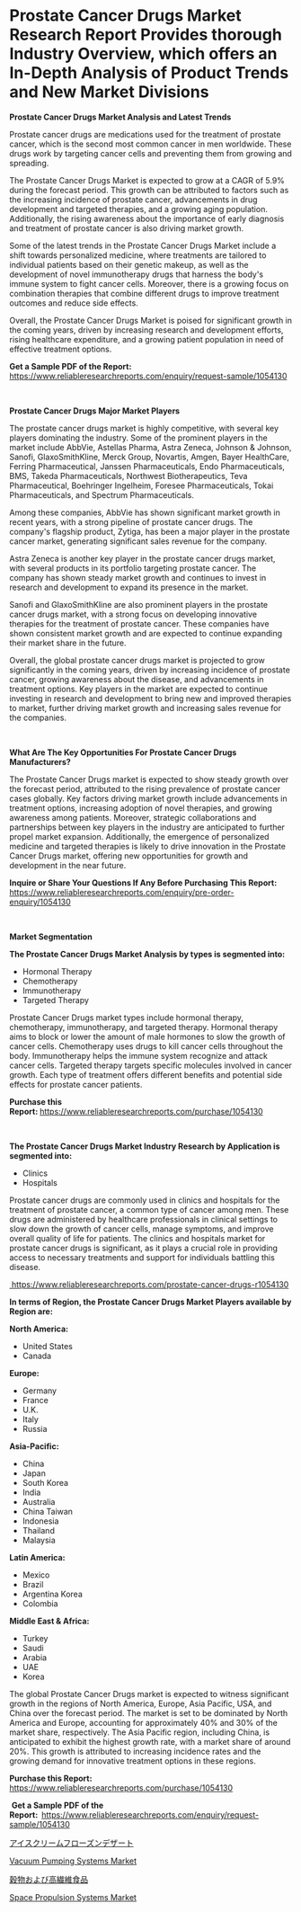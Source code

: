 <p><h1>Prostate Cancer Drugs Market Research Report Provides thorough Industry Overview, which offers an In-Depth Analysis of Product Trends and New Market Divisions</h1></p><p><strong>Prostate Cancer Drugs Market Analysis and Latest Trends</strong></p>
<p><p>Prostate cancer drugs are medications used for the treatment of prostate cancer, which is the second most common cancer in men worldwide. These drugs work by targeting cancer cells and preventing them from growing and spreading.</p><p>The Prostate Cancer Drugs Market is expected to grow at a CAGR of 5.9% during the forecast period. This growth can be attributed to factors such as the increasing incidence of prostate cancer, advancements in drug development and targeted therapies, and a growing aging population. Additionally, the rising awareness about the importance of early diagnosis and treatment of prostate cancer is also driving market growth.</p><p>Some of the latest trends in the Prostate Cancer Drugs Market include a shift towards personalized medicine, where treatments are tailored to individual patients based on their genetic makeup, as well as the development of novel immunotherapy drugs that harness the body's immune system to fight cancer cells. Moreover, there is a growing focus on combination therapies that combine different drugs to improve treatment outcomes and reduce side effects.</p><p>Overall, the Prostate Cancer Drugs Market is poised for significant growth in the coming years, driven by increasing research and development efforts, rising healthcare expenditure, and a growing patient population in need of effective treatment options.</p></p>
<p><strong>Get a Sample PDF of the Report:&nbsp;</strong> <a href="https://www.reliableresearchreports.com/enquiry/request-sample/1054130">https://www.reliableresearchreports.com/enquiry/request-sample/1054130</a></p>
<p>&nbsp;</p>
<p><strong>Prostate Cancer Drugs Major Market Players</strong></p>
<p><p>The prostate cancer drugs market is highly competitive, with several key players dominating the industry. Some of the prominent players in the market include AbbVie, Astellas Pharma, Astra Zeneca, Johnson & Johnson, Sanofi, GlaxoSmithKline, Merck Group, Novartis, Amgen, Bayer HealthCare, Ferring Pharmaceutical, Janssen Pharmaceuticals, Endo Pharmaceuticals, BMS, Takeda Pharmaceuticals, Northwest Biotherapeutics, Teva Pharmaceutical, Boehringer Ingelheim, Foresee Pharmaceuticals, Tokai Pharmaceuticals, and Spectrum Pharmaceuticals.</p><p>Among these companies, AbbVie has shown significant market growth in recent years, with a strong pipeline of prostate cancer drugs. The company's flagship product, Zytiga, has been a major player in the prostate cancer market, generating significant sales revenue for the company.</p><p>Astra Zeneca is another key player in the prostate cancer drugs market, with several products in its portfolio targeting prostate cancer. The company has shown steady market growth and continues to invest in research and development to expand its presence in the market.</p><p>Sanofi and GlaxoSmithKline are also prominent players in the prostate cancer drugs market, with a strong focus on developing innovative therapies for the treatment of prostate cancer. These companies have shown consistent market growth and are expected to continue expanding their market share in the future.</p><p>Overall, the global prostate cancer drugs market is projected to grow significantly in the coming years, driven by increasing incidence of prostate cancer, growing awareness about the disease, and advancements in treatment options. Key players in the market are expected to continue investing in research and development to bring new and improved therapies to market, further driving market growth and increasing sales revenue for the companies.</p></p>
<p>&nbsp;</p>
<p><strong>What Are The Key Opportunities For Prostate Cancer Drugs Manufacturers?</strong></p>
<p><p>The Prostate Cancer Drugs market is expected to show steady growth over the forecast period, attributed to the rising prevalence of prostate cancer cases globally. Key factors driving market growth include advancements in treatment options, increasing adoption of novel therapies, and growing awareness among patients. Moreover, strategic collaborations and partnerships between key players in the industry are anticipated to further propel market expansion. Additionally, the emergence of personalized medicine and targeted therapies is likely to drive innovation in the Prostate Cancer Drugs market, offering new opportunities for growth and development in the near future.</p></p>
<p><strong>Inquire or Share Your Questions If Any Before Purchasing This Report:</strong> <a href="https://www.reliableresearchreports.com/enquiry/pre-order-enquiry/1054130">https://www.reliableresearchreports.com/enquiry/pre-order-enquiry/1054130</a></p>
<p>&nbsp;</p>
<p><strong>Market Segmentation</strong></p>
<p><strong>The Prostate Cancer Drugs Market Analysis by types is segmented into:</strong></p>
<p><ul><li>Hormonal Therapy</li><li>Chemotherapy</li><li>Immunotherapy</li><li>Targeted Therapy</li></ul></p>
<p><p>Prostate Cancer Drugs market types include hormonal therapy, chemotherapy, immunotherapy, and targeted therapy. Hormonal therapy aims to block or lower the amount of male hormones to slow the growth of cancer cells. Chemotherapy uses drugs to kill cancer cells throughout the body. Immunotherapy helps the immune system recognize and attack cancer cells. Targeted therapy targets specific molecules involved in cancer growth. Each type of treatment offers different benefits and potential side effects for prostate cancer patients.</p></p>
<p><strong>Purchase this Report:&nbsp;</strong><a href="https://www.reliableresearchreports.com/purchase/1054130">https://www.reliableresearchreports.com/purchase/1054130</a></p>
<p>&nbsp;</p>
<p><strong>The Prostate Cancer Drugs Market Industry Research by Application is segmented into:</strong></p>
<p><ul><li>Clinics</li><li>Hospitals</li></ul></p>
<p><p>Prostate cancer drugs are commonly used in clinics and hospitals for the treatment of prostate cancer, a common type of cancer among men. These drugs are administered by healthcare professionals in clinical settings to slow down the growth of cancer cells, manage symptoms, and improve overall quality of life for patients. The clinics and hospitals market for prostate cancer drugs is significant, as it plays a crucial role in providing access to necessary treatments and support for individuals battling this disease.</p></p>
<p><a href="https://www.reliableresearchreports.com/prostate-cancer-drugs-r1054130">&nbsp;https://www.reliableresearchreports.com/prostate-cancer-drugs-r1054130</a></p>
<p><strong>In terms of Region, the Prostate Cancer Drugs Market Players available by Region are:</strong></p>
<p>
    <p> <strong> North America: </strong>
        <ul>
            <li>United States</li>
            <li>Canada</li>
        </ul>
        </p> 
    <p> <strong> Europe: </strong>
        <ul>
            <li>Germany</li>
            <li>France</li>
            <li>U.K.</li>
            <li>Italy</li>
            <li>Russia</li>
        </ul>
        </p> 
    <p> <strong> Asia-Pacific: </strong>
        <ul>
            <li>China</li>
            <li>Japan</li>
            <li>South Korea</li>
            <li>India</li>
            <li>Australia</li>
            <li>China Taiwan</li>
            <li>Indonesia</li>
            <li>Thailand</li>
            <li>Malaysia</li>
        </ul>
        </p> 
    <p> <strong> Latin America: </strong>
        <ul>
            <li>Mexico</li>
            <li>Brazil</li>
            <li>Argentina Korea</li>
            <li>Colombia</li>
        </ul>
        </p> 
    <p> <strong> Middle East & Africa: </strong>
        <ul>
            <li>Turkey</li>
            <li>Saudi</li>
            <li>Arabia</li>
            <li>UAE</li>
            <li>Korea</li>
        </ul>
    </p>
    </p>
<p><p>The global Prostate Cancer Drugs market is expected to witness significant growth in the regions of North America, Europe, Asia Pacific, USA, and China over the forecast period. The market is set to be dominated by North America and Europe, accounting for approximately 40% and 30% of the market share, respectively. The Asia Pacific region, including China, is anticipated to exhibit the highest growth rate, with a market share of around 20%. This growth is attributed to increasing incidence rates and the growing demand for innovative treatment options in these regions.</p></p>
<p><strong>Purchase this Report: </strong><a href="https://www.reliableresearchreports.com/purchase/1054130">https://www.reliableresearchreports.com/purchase/1054130</a></p>
<p>&nbsp;<strong>Get a Sample PDF of the Report:&nbsp;&nbsp;</strong><a href="https://www.reliableresearchreports.com/enquiry/request-sample/1054130">https://www.reliableresearchreports.com/enquiry/request-sample/1054130</a></p>
<p><strong></strong></p>
<p><p><a href="https://github.com/vlcostes/Market-Research-Report-List-2/blob/main/8784371177442.md">アイスクリームフローズンデザート</a></p><p><a href="https://github.com/pizolina/Market-Research-Report-List-5/blob/main/vacuum-pumping-systems-market.md">Vacuum Pumping Systems Market</a></p><p><a href="https://github.com/gfggqjbfys368009/Market-Research-Report-List-3/blob/main/2476207177441.md">穀物および高繊維食品</a></p><p><a href="https://github.com/tamvrosiya/Market-Research-Report-List-5/blob/main/space-propulsion-systems-market.md">Space Propulsion Systems Market</a></p></p>
